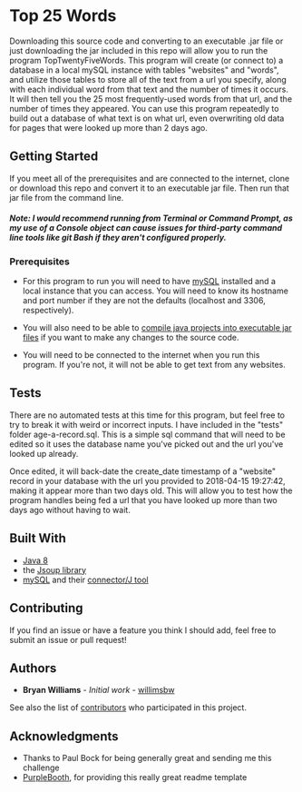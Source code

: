 # Top 25 Words

Downloading this source code and converting to an executable .jar file or just downloading the jar included in this repo will allow you to run the program TopTwentyFiveWords. This program will create (or connect to) a database in a local mySQL instance with tables "websites" and "words", and utilize those tables to store all of the text from a url you specify, along with each individual word from that text and the number of times it occurs. It will then tell you the 25 most frequently-used words from that url, and the number of times they appeared. You can use this program repeatedly to build out a database of what text is on what url, even overwriting old data for pages that were looked up more than 2 days ago.

## Getting Started

If you meet all of the prerequisites and are connected to the internet, clone or download this repo and convert it to an executable jar file. Then run that jar file from the command line.

##### *Note: I would recommend running from Terminal or Command Prompt, as my use of a Console object can cause issues for third-party command line tools like git Bash if they aren't configured properly.*

### Prerequisites

* For this program to run you will need to have [mySQL](https://dev.mysql.com/downloads/windows/installer/5.7.html) installed and a local instance that you can access. You will need to know its hostname and port number if they are not the defaults (localhost and 3306, respectively).

* You will also need to be able to [compile java projects into executable jar files](https://www.eclipse.org/downloads/packages/eclipse-ide-java-developers/oxygen3a) if you want to make any changes to the source code.

* You will need to be connected to the internet when you run this program. If you're not, it will not be able to get text from any websites.

## Tests

There are no automated tests at this time for this program, but feel free to try to break it with weird or incorrect inputs. I have included in the "tests" folder age-a-record.sql. This is a simple sql command that will need to be edited so it uses the database name you've picked out and the url you've looked up already.

Once edited, it will back-date the create_date timestamp of a "website" record in your database with the url you provided to 2018-04-15 19:27:42, making it appear more than two days old. This will allow you to test how the program handles being fed a url that you have looked up more than two days ago without having to wait.

## Built With

* [Java 8](http://www.oracle.com/technetwork/java/javase/overview/java8-2100321.html)
* the [Jsoup library](https://jsoup.org/download)
* [mySQL](https://www.mysql.com/) and their [connector/J tool](https://dev.mysql.com/downloads/connector/j/5.1.html)

## Contributing

If you find an issue or have a feature you think I should add, feel free to submit an issue or pull request!

## Authors

* **Bryan Williams** - *Initial work* - [willimsbw](https://github.com/willimsbw)

See also the list of [contributors](https://github.com/willimsbw/movie-website/graphs/contributors)
who participated in this project.

## Acknowledgments

* Thanks to Paul Bock for being generally great and sending me this challenge
* [PurpleBooth](https://gist.github.com/PurpleBooth/109311bb0361f32d87a2), for providing this really great readme template
